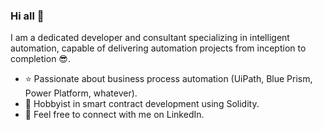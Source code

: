 ### Hi all 👋

I am a dedicated developer and consultant specializing in intelligent automation, capable of delivering automation projects from inception to completion 😎.

- ⭐ Passionate about business process automation (UiPath, Blue Prism, Power Platform, whatever).
- 🌱 Hobbyist in smart contract development using Solidity.
- 💬 Feel free to connect with me on LinkedIn.
